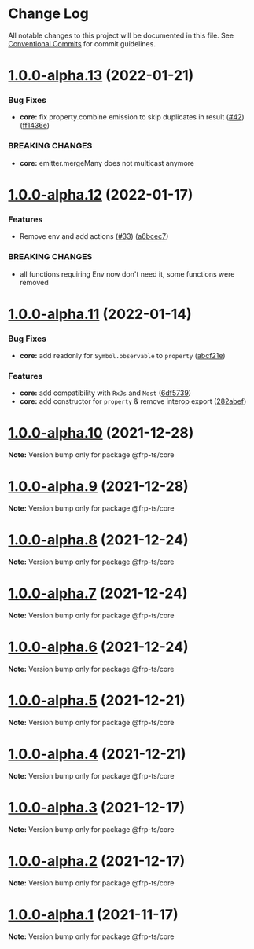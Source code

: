 # Change Log

All notable changes to this project will be documented in this file.
See [Conventional Commits](https://conventionalcommits.org) for commit guidelines.

# [1.0.0-alpha.13](https://github.com/raveclassic/frp-ts/compare/v1.0.0-alpha.12...v1.0.0-alpha.13) (2022-01-21)


### Bug Fixes

* **core:** fix property.combine emission to skip duplicates in result ([#42](https://github.com/raveclassic/frp-ts/issues/42)) ([ff1436e](https://github.com/raveclassic/frp-ts/commit/ff1436ed575033c1c16210687b55525b4e459f9b))


### BREAKING CHANGES

* **core:** emitter.mergeMany does not multicast anymore





# [1.0.0-alpha.12](https://github.com/raveclassic/frp-ts/compare/v1.0.0-alpha.11...v1.0.0-alpha.12) (2022-01-17)


### Features

* Remove env and add actions ([#33](https://github.com/raveclassic/frp-ts/issues/33)) ([a6bcec7](https://github.com/raveclassic/frp-ts/commit/a6bcec79884d8a36e05511fbae817a963fa21a5f))


### BREAKING CHANGES

* all functions requiring Env now don't need it, some functions were removed





# [1.0.0-alpha.11](https://github.com/raveclassic/frp-ts/compare/v1.0.0-alpha.10...v1.0.0-alpha.11) (2022-01-14)


### Bug Fixes

* **core:** add readonly for `Symbol.observable` to `property` ([abcf21e](https://github.com/raveclassic/frp-ts/commit/abcf21e69d0fcaecfde289c85d216238010d850b))


### Features

* **core:** add compatibility with `RxJs` and `Most` ([6df5739](https://github.com/raveclassic/frp-ts/commit/6df573965657eef311b43559e840bf94fe23f188))
* **core:** add constructor for `property` & remove interop export ([282abef](https://github.com/raveclassic/frp-ts/commit/282abefa4e38d9cd6b10be2f48ac1c85144345c4))





# [1.0.0-alpha.10](https://github.com/raveclassic/frp-ts/compare/v1.0.0-alpha.9...v1.0.0-alpha.10) (2021-12-28)

**Note:** Version bump only for package @frp-ts/core





# [1.0.0-alpha.9](https://github.com/raveclassic/frp-ts/compare/v1.0.0-alpha.8...v1.0.0-alpha.9) (2021-12-28)

**Note:** Version bump only for package @frp-ts/core





# [1.0.0-alpha.8](https://github.com/raveclassic/frp-ts/compare/v1.0.0-alpha.7...v1.0.0-alpha.8) (2021-12-24)

**Note:** Version bump only for package @frp-ts/core





# [1.0.0-alpha.7](https://github.com/raveclassic/frp-ts/compare/v1.0.0-alpha.6...v1.0.0-alpha.7) (2021-12-24)

**Note:** Version bump only for package @frp-ts/core





# [1.0.0-alpha.6](https://github.com/raveclassic/frp-ts/compare/v1.0.0-alpha.5...v1.0.0-alpha.6) (2021-12-24)

**Note:** Version bump only for package @frp-ts/core





# [1.0.0-alpha.5](https://github.com/raveclassic/frp-ts/compare/v1.0.0-alpha.4...v1.0.0-alpha.5) (2021-12-21)

**Note:** Version bump only for package @frp-ts/core





# [1.0.0-alpha.4](https://github.com/raveclassic/frp-ts/compare/v1.0.0-alpha.3...v1.0.0-alpha.4) (2021-12-21)

**Note:** Version bump only for package @frp-ts/core





# [1.0.0-alpha.3](https://github.com/raveclassic/frp-ts/compare/v1.0.0-alpha.2...v1.0.0-alpha.3) (2021-12-17)

**Note:** Version bump only for package @frp-ts/core





# [1.0.0-alpha.2](https://github.com/raveclassic/frp-ts/compare/v1.0.0-alpha.1...v1.0.0-alpha.2) (2021-12-17)

**Note:** Version bump only for package @frp-ts/core





# [1.0.0-alpha.1](https://github.com/raveclassic/frp-ts/compare/v0.0.1...v1.0.0-alpha.1) (2021-11-17)

**Note:** Version bump only for package @frp-ts/core
